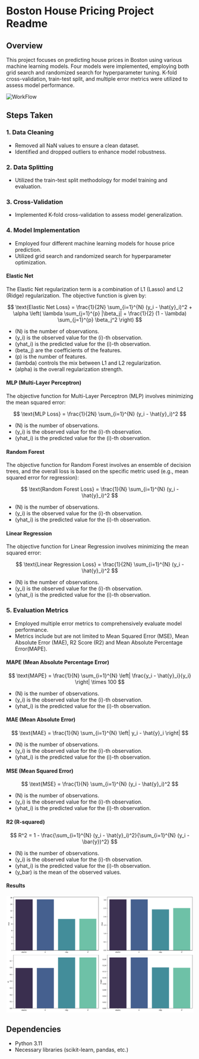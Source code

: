 # Boston House Pricing Project Readme

## Overview

This project focuses on predicting house prices in Boston using various machine learning models. Four models were implemented, employing both grid search and randomized search for hyperparameter tuning. K-fold cross-validation, train-test split, and multiple error metrics were utilized to assess model performance.

![WorkFlow](https://scikit-learn.org/stable/_images/grid_search_workflow.png)


## Steps Taken

### 1. Data Cleaning

- Removed all NaN values to ensure a clean dataset.
- Identified and dropped outliers to enhance model robustness.

### 2. Data Splitting

- Utilized the train-test split methodology for model training and evaluation.

### 3. Cross-Validation

- Implemented K-fold cross-validation to assess model generalization.

### 4. Model Implementation

- Employed four different machine learning models for house price prediction.
- Utilized grid search and randomized search for hyperparameter optimization.

#### Elastic Net

The Elastic Net regularization term is a combination of L1 (Lasso) and L2 (Ridge) regularization. The objective function is given by:

$$
\text{Elastic Net Loss} = \frac{1}{2N} \sum_{i=1}^{N} (y_i - \hat{y}_i)^2 + \alpha \left( \lambda \sum_{j=1}^{p} |\beta_j| + \frac{1}{2} (1 - \lambda) \sum_{j=1}^{p} \beta_j^2 \right)
$$

- \(N\) is the number of observations.
- \(y_i\) is the observed value for the \(i\)-th observation.
- \(yhat_i\) is the predicted value for the \(i\)-th observation.
- \(beta_j\) are the coefficients of the features.
- \(p\) is the number of features.
- \(lambda\) controls the mix between L1 and L2 regularization.
- \(alpha\) is the overall regularization strength.

#### MLP (Multi-Layer Perceptron)

The objective function for Multi-Layer Perceptron (MLP) involves minimizing the mean squared error:

$$
\text{MLP Loss} = \frac{1}{2N} \sum_{i=1}^{N} (y_i - \hat{y}_i)^2
$$

- \(N\) is the number of observations.
- \(y_i\) is the observed value for the \(i\)-th observation.
- \(yhat_i\) is the predicted value for the \(i\)-th observation.

#### Random Forest

The objective function for Random Forest involves an ensemble of decision trees, and the overall loss is based on the specific metric used (e.g., mean squared error for regression):

$$
\text{Random Forest Loss} = \frac{1}{N} \sum_{i=1}^{N} (y_i - \hat{y}_i)^2
$$

- \(N\) is the number of observations.
- \(y_i\) is the observed value for the \(i\)-th observation.
- \(yhat_i\) is the predicted value for the \(i\)-th observation.

#### Linear Regression

The objective function for Linear Regression involves minimizing the mean squared error:


$$
\text{Linear Regression Loss} = \frac{1}{2N} \sum_{i=1}^{N} (y_i - \hat{y}_i)^2
$$

- \(N\) is the number of observations.
- \(y_i\) is the observed value for the \(i\)-th observation.
- \(yhat_i\) is the predicted value for the \(i\)-th observation.

### 5. Evaluation Metrics

- Employed multiple error metrics to comprehensively evaluate model performance.
- Metrics include but are not limited to Mean Squared Error (MSE), Mean Absolute Error (MAE), R2 Score (R2) and Mean Absolute Percentage Error(MAPE).

#### MAPE (Mean Absolute Percentage Error)

$$
\text{MAPE} = \frac{1}{N} \sum_{i=1}^{N} \left| \frac{y_i - \hat{y}_i}{y_i} \right| \times 100
$$

- \(N\) is the number of observations.
- \(y_i\) is the observed value for the \(i\)-th observation.
- \(yhat_i\) is the predicted value for the \(i\)-th observation.

#### MAE (Mean Absolute Error)

$$
\text{MAE} = \frac{1}{N} \sum_{i=1}^{N} \left| y_i - \hat{y}_i \right|
$$

- \(N\) is the number of observations.
- \(y_i\) is the observed value for the \(i\)-th observation.
- \(yhat_i\) is the predicted value for the \(i\)-th observation.

#### MSE (Mean Squared Error)

$$
\text{MSE} = \frac{1}{N} \sum_{i=1}^{N} (y_i - \hat{y}_i)^2
$$

- \(N\) is the number of observations.
- \(y_i\) is the observed value for the \(i\)-th observation.
- \(yhat_i\) is the predicted value for the \(i\)-th observation.

#### R2 (R-squared)

$$
R^2 = 1 - \frac{\sum_{i=1}^{N} (y_i - \hat{y}_i)^2}{\sum_{i=1}^{N} (y_i - \bar{y})^2}
$$

- \(N\) is the number of observations.
- \(y_i\) is the observed value for the \(i\)-th observation.
- \(yhat_i\) is the predicted value for the \(i\)-th observation.
- \(y_bar\) is the mean of the observed values.

#### Results 

![WorkFlow](output.png)

## Dependencies

- Python 3.11
- Necessary libraries (scikit-learn, pandas, etc.)